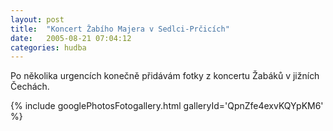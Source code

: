 ```yaml
---
layout: post
title:  "Koncert Žabího Majera v Sedlci-Prčicích"
date:   2005-08-21 07:04:12
categories: hudba
---
```


Po několika urgencích konečně přidávám fotky z koncertu Žabáků v jižních Čechách.

{% include googlePhotosFotogallery.html galleryId='QpnZfe4exvKQYpKM6' %}